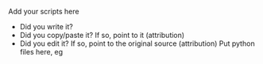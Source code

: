 Add your scripts here
* Did you write it?
* Did you copy/paste it? If so, point to it (attribution)
* Did you edit it? If so, point to the original source (attribution)
Put python files here, eg
